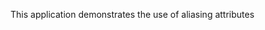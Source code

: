 <!--
     Copyright 2020, Data61, CSIRO (ABN 41 687 119 230)

     SPDX-License-Identifier: BSD-2-Clause
-->

This application demonstrates the use of aliasing attributes
